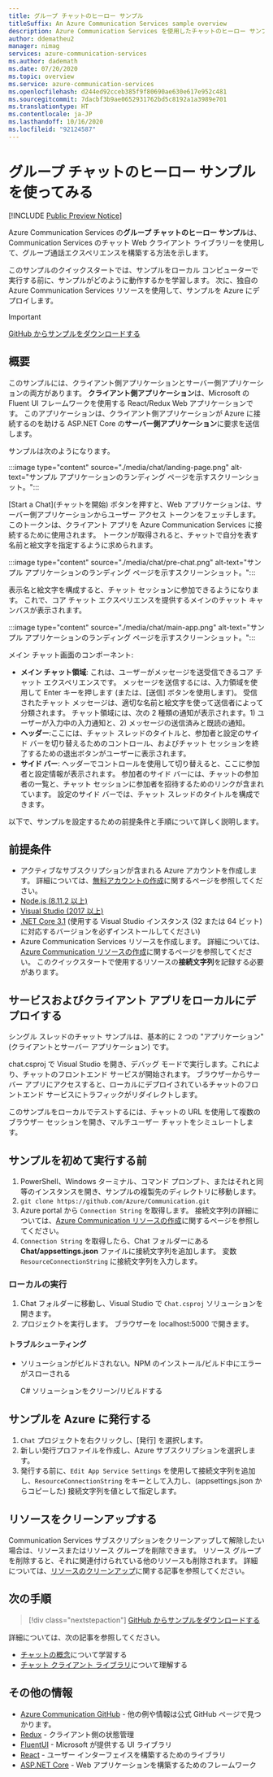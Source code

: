 ```yaml
---
title: グループ チャットのヒーロー サンプル
titleSuffix: An Azure Communication Services sample overview
description: Azure Communication Services を使用したチャットのヒーロー サンプルの概要。これにより、開発者はサンプルの内部動作とその変更方法をより詳しく学習することができます。
author: ddematheu2
manager: nimag
services: azure-communication-services
ms.author: dademath
ms.date: 07/20/2020
ms.topic: overview
ms.service: azure-communication-services
ms.openlocfilehash: d244ed92cceb385f9f80690ae630e617e952c481
ms.sourcegitcommit: 7dacbf3b9ae0652931762bd5c8192a1a3989e701
ms.translationtype: HT
ms.contentlocale: ja-JP
ms.lasthandoff: 10/16/2020
ms.locfileid: "92124587"
---
```

# <a name="get-started-with-the-group-chat-hero-sample"></a>グループ チャットのヒーロー サンプルを使ってみる

[!INCLUDE [Public Preview Notice](../includes/public-preview-include.md)]

<!----
> [!WARNING]
> links to our Hero Sample repo need to be updated when the sample is publicly available.
---->

Azure Communication Services の**グループ チャットのヒーロー サンプル**は、Communication Services のチャット Web クライアント ライブラリーを使用して、グループ通話エクスペリエンスを構築する方法を示します。

このサンプルのクイックスタートでは、サンプルをローカル コンピューターで実行する前に、サンプルがどのように動作するかを学習します。 次に、独自の Azure Communication Services リソースを使用して、サンプルを Azure にデプロイします。

> [!IMPORTANT]
> [GitHub からサンプルをダウンロードする](https://github.com/Azure-Samples/communication-services-web-chat-hero)

## <a name="overview"></a>概要

このサンプルには、クライアント側アプリケーションとサーバー側アプリケーションの両方があります。 **クライアント側アプリケーション**は、Microsoft の Fluent UI フレームワークを使用する React/Redux Web アプリケーションです。 このアプリケーションは、クライアント側アプリケーションが Azure に接続するのを助ける ASP.NET Core の**サーバー側アプリケーション**に要求を送信します。 

サンプルは次のようになります。

:::image type="content" source="./media/chat/landing-page.png" alt-text="サンプル アプリケーションのランディング ページを示すスクリーンショット。":::

[Start a Chat]\(チャットを開始\) ボタンを押すと、Web アプリケーションは、サーバー側アプリケーションからユーザー アクセス トークンをフェッチします。 このトークンは、クライアント アプリを Azure Communication Services に接続するために使用されます。 トークンが取得されると、チャットで自分を表す名前と絵文字を指定するように求められます。 

:::image type="content" source="./media/chat/pre-chat.png" alt-text="サンプル アプリケーションのランディング ページを示すスクリーンショット。":::

表示名と絵文字を構成すると、チャット セッションに参加できるようになります。 これで、コア チャット エクスペリエンスを提供するメインのチャット キャンバスが表示されます。

:::image type="content" source="./media/chat/main-app.png" alt-text="サンプル アプリケーションのランディング ページを示すスクリーンショット。":::

メイン チャット画面のコンポーネント:

- **メイン チャット領域**: これは、ユーザーがメッセージを送受信できるコア チャット エクスペリエンスです。 メッセージを送信するには、入力領域を使用して Enter キーを押します (または、[送信] ボタンを使用します)。 受信されたチャット メッセージは、適切な名前と絵文字を使って送信者によって分類されます。 チャット領域には、次の 2 種類の通知が表示されます。1) ユーザーが入力中の入力通知と、2) メッセージの送信済みと既読の通知。
- **ヘッダー**:ここには、チャット スレッドのタイトルと、参加者と設定のサイド バーを切り替えるためのコントロール、およびチャット セッションを終了するための退出ボタンがユーザーに表示されます。
- **サイド バー**: ヘッダーでコントロールを使用して切り替えると、ここに参加者と設定情報が表示されます。 参加者のサイド バーには、チャットの参加者の一覧と、チャット セッションに参加者を招待するためのリンクが含まれています。 設定のサイド バーでは、チャット スレッドのタイトルを構成できます。 

以下で、サンプルを設定するための前提条件と手順について詳しく説明します。

## <a name="prerequisites"></a>前提条件

- アクティブなサブスクリプションが含まれる Azure アカウントを作成します。 詳細については、[無料アカウントの作成](https://azure.microsoft.com/free/?WT.mc_id=A261C142F)に関するページを参照してください。
- [Node.js (8.11.2 以上)](https://nodejs.org/en/download/)
- [Visual Studio (2017 以上)](https://visualstudio.microsoft.com/vs/)
- [.NET Core 3.1](https://dotnet.microsoft.com/download/dotnet-core/3.1) (使用する Visual Studio インスタンス (32 または 64 ビット) に対応するバージョンを必ずインストールしてください)
- Azure Communication Services リソースを作成します。 詳細については、[Azure Communication リソースの作成](../quickstarts/create-communication-resource.md)に関するページを参照してください。 このクイックスタートで使用するリソースの**接続文字列**を記録する必要があります。

## <a name="locally-deploying-the-service--client-app"></a>サービスおよびクライアント アプリをローカルにデプロイする

シングル スレッドのチャット サンプルは、基本的に 2 つの "アプリケーション" (クライアントとサーバー アプリケーション) です。

chat.csproj で Visual Studio を開き、デバッグ モードで実行します。これにより、チャットのフロントエンド サービスが開始されます。 ブラウザーからサーバー アプリにアクセスすると、ローカルにデプロイされているチャットのフロントエンド サービスにトラフィックがリダイレクトします。

このサンプルをローカルでテストするには、チャットの URL を使用して複数のブラウザー セッションを開き、マルチユーザー チャットをシミュレートします。

## <a name="before-running-the-sample-for-the-first-time"></a>サンプルを初めて実行する前

1. PowerShell、Windows ターミナル、コマンド プロンプト、またはそれと同等のインスタンスを開き、サンプルの複製先のディレクトリに移動します。
2. `git clone https://github.com/Azure/Communication.git`
3. Azure portal から `Connection String` を取得します。 接続文字列の詳細については、[Azure Communication リソースの作成](../quickstarts/create-communication-resource.md)に関するページを参照してください。
4. `Connection String` を取得したら、Chat フォルダーにある **Chat/appsettings.json** ファイルに接続文字列を追加します。 変数 `ResourceConnectionString` に接続文字列を入力します。

### <a name="local-run"></a>ローカルの実行

1. Chat フォルダーに移動し、Visual Studio で `Chat.csproj` ソリューションを開きます。
2. プロジェクトを実行します。 ブラウザーを localhost:5000 で開きます。

#### <a name="troubleshooting"></a>トラブルシューティング

- ソリューションがビルドされない。NPM のインストール/ビルド中にエラーがスローされる

   C# ソリューションをクリーン/リビルドする

## <a name="publish-the-sample-to-azure"></a>サンプルを Azure に発行する

1. `Chat` プロジェクトを右クリックし、[発行] を選択します。
2. 新しい発行プロファイルを作成し、Azure サブスクリプションを選択します。
3. 発行する前に、`Edit App Service Settings` を使用して接続文字列を追加し、`ResourceConnectionString` をキーとして入力し、(appsettings.json からコピーした) 接続文字列を値として指定します。

## <a name="clean-up-resources"></a>リソースをクリーンアップする

Communication Services サブスクリプションをクリーンアップして解除したい場合は、リソースまたはリソース グループを削除できます。 リソース グループを削除すると、それに関連付けられている他のリソースも削除されます。 詳細については、[リソースのクリーンアップ](../quickstarts/create-communication-resource.md#clean-up-resources)に関する記事を参照してください。

## <a name="next-steps"></a>次の手順

>[!div class="nextstepaction"] 
>[GitHub からサンプルをダウンロードする](https://github.com/Azure-Samples/communication-services-web-chat-hero)

詳細については、次の記事を参照してください。

- [チャットの概念](../concepts/chat/concepts.md)について学習する
- [チャット クライアント ライブラリ](../concepts/chat/sdk-features.md)について理解する

## <a name="additional-reading"></a>その他の情報

- [Azure Communication GitHub](https://github.com/Azure/communication) - 他の例や情報は公式 GitHub ページで見つかります。
- [Redux](https://redux.js.org/) - クライアント側の状態管理
- [FluentUI](https://aka.ms/fluent-ui) - Microsoft が提供する UI ライブラリ
- [React](https://reactjs.org/) - ユーザー インターフェイスを構築するためのライブラリ
- [ASP.NET Core](https://docs.microsoft.com/aspnet/core/introduction-to-aspnet-core?view=aspnetcore-3.1&preserve-view=true) - Web アプリケーションを構築するためのフレームワーク
